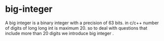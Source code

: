 # big-integer
A big integer is a binary integer with a precision of 63 bits. in c/c++ number of digits of long long int is maximum 20. so to deal with questions that include more than 20 digits we introduce big integer . 
